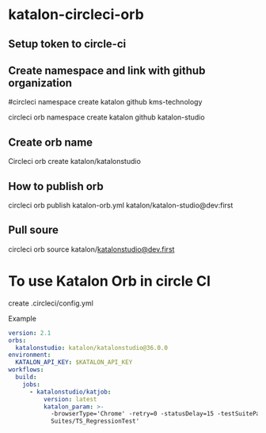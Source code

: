 # katalon-circleci-orb

## Setup token to circle-ci 

## Create namespace and link with github organization

#circleci namespace create katalon github kms-technology

circleci orb namespace create katalon github katalon-studio

## Create orb name 
Circleci orb create katalon/katalonstudio

## How to publish orb 
circleci orb publish katalon-orb.yml katalon/katalon-studio@dev:first

## Pull soure

circleci orb source katalon/katalonstudio@dev.first

# To use Katalon Orb in circle CI

create .circleci/config.yml

Example 

```yaml
version: 2.1
orbs:
  katalonstudio: katalon/katalonstudio@36.0.0
environment:
  KATALON_API_KEY: $KATALON_API_KEY
workflows:
  build:
    jobs:
      - katalonstudio/katjob:
          version: latest
          katalon_param: >-
            -browserType='Chrome' -retry=0 -statusDelay=15 -testSuitePath='Test
            Suites/TS_RegressionTest'
```



